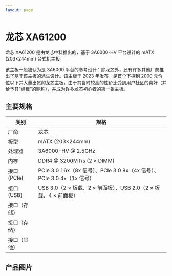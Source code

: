 ```yaml
---
layout: page
---
```


<script setup>
import ChildHeader from '/components/ChildHeader.vue'
</script>

<ChildHeader />

<div class="body_content">

# 龙芯 XA61200

龙芯 XA61200 是由龙芯中科推出的，基于 3A6000-HV 平台设计的 mATX (203×244mm) 台式机主板。

该主板一般被认为是 3A6000 平台的参考设计：除龙芯外，还有许多其他厂商推出了基于该主板的派生设计。该主板于 2023 年发布，是首个下探到 2000 元价位以下并大量出货的龙芯主板，由于其当时较高的性价比受到用户社区的喜好（并给予其“绿板”的昵称），并成为许多龙芯初心者的第一张主板。

## 主要规格

| 类别 | 规格 |
|------|------|
| 厂商 | 龙芯 |
| 板型 | mATX (203×244mm) |
| 处理器 | 3A6000-HV @ 2.5GHz |
| 内存 | DDR4 @ 3200MT/s (2 × DIMM) |
| 接口 (PCIe) | PCIe 3.0 16x（8x 信号）、PCIe 3.0 8x（4x 信号）、PCIe 3.0 4x（1x 信号）|
| 接口 (USB)  | USB 3.0（2 × 板载、2 × 前面板）、USB 2.0（2 × 板载、4 × 前面板） |
| 接口（存储）||
| 接口（存储） ||
| 接口（其他） ||

## 产品图片

</div>